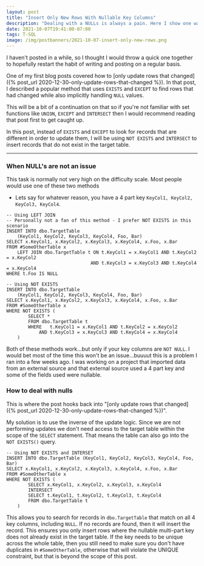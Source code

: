 ```yaml
---
layout: post
title: "Insert Only New Rows With Nullable Key Columns"
description: "Dealing with a NULLs is always a pain. Here I show one way to nicely handle them while performing an insert which needs to join on a multi-part key with nullable columns"
date: 2021-10-07T19:41:00-07:00
tags: T-SQL
image: /img/postbanners/2021-10-07-insert-only-new-rows.png
---
```


I haven't posted in a while, so I thought I would throw a quick one together to hopefully restart the habit of writing and posting on a regular basis.

One of my first blog posts covered how to [only update rows that changed]({% post_url 2020-12-30-only-update-rows-that-changed %}). In that post, I described a popular method that uses `EXISTS` and `EXCEPT` to find rows that had changed while also implicitly handling `NULL` values.

This will be a bit of a continuation on that so if you're not familiar with set functions like `UNION`, `EXCEPT` and `INTERSECT` then I would recommend reading that post first to get caught up.

In this post, instead of `EXISTS` and `EXCEPT` to look for records that are different in order to update them, I will be using `NOT EXISTS` and `INTERSECT` to insert records that do not exist in the target table.

---

### When NULL's are not an issue

This task is normally not very high on the difficulty scale. Most people would use one of these two methods

*  Lets say for whatever reason, you have a 4 part key `KeyCol1, KeyCol2, KeyCol3, KeyCol4`.

```tsql
-- Using LEFT JOIN
-- Personally not a fan of this method - I prefer NOT EXISTS in this scenario
INSERT INTO dbo.TargetTable
    (KeyCol1, KeyCol2, KeyCol3, KeyCol4, Foo, Bar)
SELECT x.KeyCol1, x.KeyCol2, x.KeyCol3, x.KeyCol4, x.Foo, x.Bar
FROM #SomeOtherTable x
    LEFT JOIN dbo.TargetTable t ON t.KeyCol1 = x.KeyCol1 AND t.KeyCol2 = x.KeyCol2
                               AND t.KeyCol3 = x.KeyCol3 AND t.KeyCol4 = x.KeyCol4
WHERE t.Foo IS NULL
```

```tsql
-- Using NOT EXISTS
INSERT INTO dbo.TargetTable
    (KeyCol1, KeyCol2, KeyCol3, KeyCol4, Foo, Bar)
SELECT x.KeyCol1, x.KeyCol2, x.KeyCol3, x.KeyCol4, x.Foo, x.Bar
FROM #SomeOtherTable x
WHERE NOT EXISTS (
        SELECT *
        FROM dbo.TargetTable t
        WHERE   t.KeyCol1 = x.KeyCol1 AND t.KeyCol2 = x.KeyCol2
            AND t.KeyCol3 = x.KeyCol3 AND t.KeyCol4 = x.KeyCol4
    )
```

Both of these methods work...but only if your key columns are `NOT NULL`. I would bet most of the time this won't be an issue...buuuut this is a problem I ran into a few weeks ago. I was working on a project that imported data from an external source and that external source used a 4 part key and some of the fields used were nullable.

### How to deal with nulls

This is where the post hooks back into "[only update rows that changed]({% post_url 2020-12-30-only-update-rows-that-changed %})".

My solution is to use the inverse of the update logic. Since we are not performing updates we don't need access to the target table within the scope of the `SELECT` statement. That means the table can also go into the `NOT EXISTS()` query.

```tsql
-- Using NOT EXISTS and INTERSET
INSERT INTO dbo.TargetTable (KeyCol1, KeyCol2, KeyCol3, KeyCol4, Foo, Bar)
SELECT x.KeyCol1, x.KeyCol2, x.KeyCol3, x.KeyCol4, x.Foo, x.Bar
FROM #SomeOtherTable x
WHERE NOT EXISTS (
        SELECT x.KeyCol1, x.KeyCol2, x.KeyCol3, x.KeyCol4
        INTERSECT
        SELECT t.KeyCol1, t.KeyCol2, t.KeyCol3, t.KeyCol4
        FROM dbo.TargetTable t
    )
```

This allows you to search for records in `dbo.TargetTable` that match on all 4 key columns, including `NULL`. If no records are found, then it will insert the record. This ensures you only insert rows where the nullable multi-part key does not already exist in the target table. If the key needs to be unique across the whole table, then you still need to make sure you don't have duplicates in `#SomeOtherTable`, otherwise that will violate the UNIQUE constraint, but that is beyond the scope of this post.
